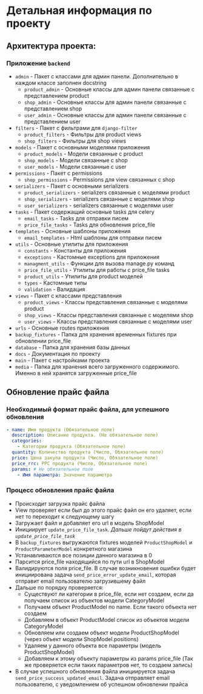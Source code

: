 # Детальная информация по проекту

## Архитектура проекта:

### Приложение `backend`

- `admin` - Пакет с классами для админ панели. Дополнительно в каждом классе заполнен docstring
    - `product_admin` - Основные классы для админ панели связанные с представлением product
    - `shop_admin` - Основные классы для админ панели связанные с представлением shop
    - `user_admin` - Основные классы для админ панели связанные с представлением user
- `filters` - Пакет с фильтрами для `django-filter`
    - `product_filters` - Фильтры для product views
    - `shop_filters` - Фильтры для shop views
- `models` - Пакет с основными моделями приложения
    - `product_models` - Модели связанные с product
    - `shop_models` - Модели связанные с shop
    - `user_models` - Модели связанные с user
- `permissions` - Пакет с permissions
    - `shop_permissions` - Permissions для view связанных с shop
- `serializers` - Пакет с основными serializers
    - `product_serializers` - serializers связанные с моделями product
    - `shop_serializers` - serializers связанные с моделями shop
    - `user_serializers`  - serializers связанные с моделями user
- `tasks` - Пакет содержащий основные tasks для celery
    - `email_tasks` - Tasks для отправки писем
    - `price_file_tasks` - Tasks для обновления price_file
- `templates` - Основные шаблоны приложения
    - `email_templates` - Html шаблоны для отправки писем
- `utils` - Основные утилиты для приложения
    - `constants` - Константы для приложения
    - `exceptions` - Кастомные exceptions для приложения
    - `managment_utils` - Функции для вызова manage.py команд
    - `price_file_utils` - Утилиты для работы с price_file tasks
    - `product_utils` - Утилиты для product моделей
    - `types` - Кастомные типы
    - `validation` - Валидация
- `views` - Пакет с классами представления
    - `product_views` - Классы представления связанные с моделями product
    - `shop_views` - Классы представления связанные с моделями shop
    - `user_views` - Классы представления связанные с моделями user
- `urls` - Основные routes приложения
- `backup_fixtures` - Папка для хранения временных fixtures при обновлении price_file
- `database` - Папка для хранения базы данных
- `docs` - Документация по проекту
- `main` - Пакет с настройками проекта
- `media` - Папка для хранения всего загруженного содержимого. Именно в ней хранятся загруженные price_file

## Обновление прайс файла

### Необходимый формат прайс файла, для успешного обновления

```yaml
- name: Имя продукта (Обязательное поле)
  description: Описание продукта. (Не обязательное поле)
  categories:
    - Категории продукта (Обязательное поле)
  quantity: Количество продукта (Число, Обязательное поле)
  price: Цена закупа продукта (Число, Обязательное поле)
  price_rrc: РРС продукта (Число, Обязательное поле)
  params: # Не обязательное поле
    - Имя параметра: Значение параметра
```

### Процесс обновления прайс файла

- Происходит загрузка прайс файла
- View проверяет если был до этого прайс файл он его удаляет, если нет то переходит к следующему шагу
- Загружает файл и добавляет его url в модель ShopModel
- Инициирует `update_price_file_task`. *Дальше пойдут действия в `update_price_file_task`*
- В `backup_fixtures` выгружаются fixtures моделей `ProductShopModel` и `ProductParameterModel` конкретного магазина
- Устанавливаются все позиции данного магазина в 0
- Парсится price_file находящийся по пути url в ShopModel
- Валидируются поля price_file. В случае возникновения ошибки будет инициирована задача `send_price_error_update_email`,
  которая отправит email пользователю загрузившему файл
- Дальше по порядку проверяется:
    - Существуют ли категории в price_file, если нет создаем, если да получаем список из объектов модели CategoryModel
    - Получаем объект ProductModel по name. Если такого объекта нет создаем
    - Добавляем в объект ProductModel список из объектов модели CategoryModel
    - Обновляем или создаем объект модели ProductShopModel (через объект модели ShopModel.positions)
    - Удаляем у данного объекта все параметры (модель ProductShopModel)
    - Добавляем к этому объекту параметры из params price_file (Так же проверяется если таких параметров нет, то создаем
      запись)
- В случае успешного обновления файла инициируется задача `send_price_success_updated_email`. Задача отправляет email
  пользователю, с уведомлением об успешном обновлении прайса 